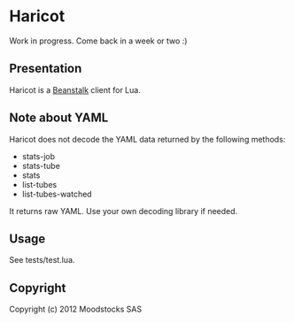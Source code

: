 # Haricot

Work in progress. Come back in a week or two :)

## Presentation

Haricot is a [Beanstalk](http://kr.github.com/beanstalkd/) client for Lua.

## Note about YAML

Haricot does not decode the YAML data returned by the following methods:

- stats-job
- stats-tube
- stats
- list-tubes
- list-tubes-watched

It returns raw YAML. Use your own decoding library if needed.

## Usage

See tests/test.lua.

## Copyright

Copyright (c) 2012 Moodstocks SAS
